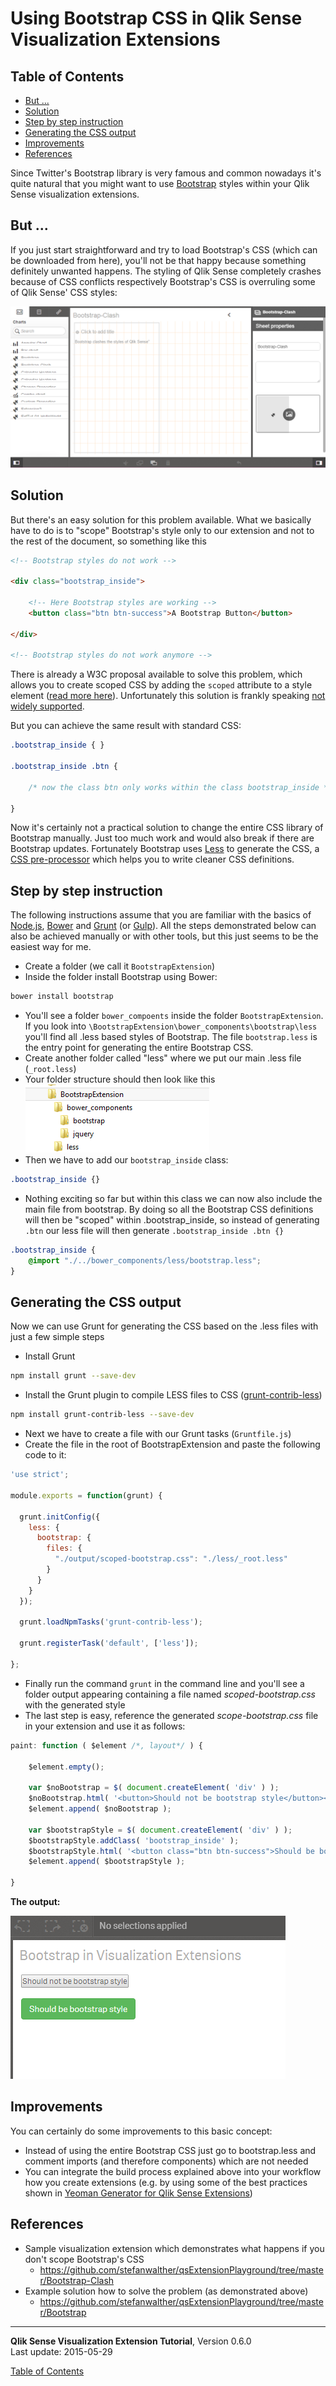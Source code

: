# Using Bootstrap CSS in Qlik Sense Visualization Extensions



## Table of Contents

<!-- toc -->

- [But ...](#but-)
- [Solution](#solution)
- [Step by step instruction](#step-by-step-instruction)
- [Generating the CSS output](#generating-the-css-output)
- [Improvements](#improvements)
- [References](#references)

<!-- tocstop -->

Since Twitter's Bootstrap library is very famous and common nowadays it's quite natural that you might want to use [Bootstrap](http://getbootstrap.com/) styles within your Qlik Sense visualization extensions.

## But ...
If you just start straightforward and try to load Bootstrap's CSS (which can be downloaded from here), you'll not be that happy because something definitely unwanted happens. The styling of Qlik Sense completely crashes because of CSS conflicts respectively Bootstrap's CSS is overruling some of Qlik Sense' CSS styles:

![](images/5000/5000_Boostrap_Clash.png)  

## Solution
But there's an easy solution for this problem available. What we basically have to do is to "scope" Bootstrap's style only to our extension and not to the rest of the document, so something like this

```html
<!-- Bootstrap styles do not work -->

<div class="bootstrap_inside">

	<!-- Here Bootstrap styles are working -->
	<button class="btn btn-success">A Bootstrap Button</button>	

</div>

<!-- Bootstrap styles do not work anymore -->
```

There is already a W3C proposal available to solve this problem, which allows you to create scoped CSS by adding the `scoped` attribute to a style element ([read more here](http://html5doctor.com/the-scoped-attribute/)). Unfortunately this solution is frankly speaking [not widely supported](http://caniuse.com/#search=scoped).

But you can achieve the same result with standard CSS:

```css
.bootstrap_inside { }

.bootstrap_inside .btn {

	/* now the class btn only works within the class bootstrap_inside */

}
```

Now it's certainly not a practical solution to change the entire CSS library of Bootstrap manually. Just too much work and would also break if there are Bootstrap updates. Fortunately Bootstrap uses [Less](http://lesscss.org/) to generate the CSS, a [CSS pre-processor](http://www.vanseodesign.com/css/css-preprocessors/) which helps you to write cleaner CSS definitions.

## Step by step instruction

The following instructions assume that you are familiar with the basics of [Node.js](https://nodejs.org/), [Bower](http://bower.io/) and [Grunt](http://gruntjs.com/) (or [Gulp](http://gulpjs.com/)). All the steps demonstrated below can also be achieved manually or with other tools, but this just seems to be the easiest way for me.


* Create a folder (we call it `BootstrapExtension`)
* Inside the folder install Bootstrap using Bower:
```bash
bower install bootstrap
```
* You'll see a folder `bower_compoents` inside the folder `BootstrapExtension`. If you look into `\BootstrapExtension\bower_components\bootstrap\less` you'll find all .less based styles of Bootstrap. The file `bootstrap.less` is the entry point for generating the entire Bootstrap CSS.
* Create another folder called "less" where we put our main .less file (`_root.less`)
* Your folder structure should then look like this  
![](images/5000/5000_FolderStructure.png)  
* Then we have to add our `bootstrap_inside` class:
```css
.bootstrap_inside {}
```
* Nothing exciting so far but within this class we can now also include the main file from bootstrap. By doing so all the Bootstrap CSS definitions will then be "scoped" within .bootstrap_inside, so instead of generating `.btn` our less file will then generate `.bootstrap_inside .btn {}`
```css
.bootstrap_inside {
	@import "./../bower_components/less/bootstrap.less";
}
```

## Generating the CSS output
Now we can use Grunt for generating the CSS based on the .less files with just a few simple steps

* Install Grunt

```bash
npm install grunt --save-dev
```

* Install the Grunt plugin to compile LESS files to CSS ([grunt-contrib-less](https://github.com/gruntjs/grunt-contrib-less))
```bash
npm install grunt-contrib-less --save-dev
```
* Next we have to create a file with our Grunt tasks (`Gruntfile.js`)
* Create the file in the root of BootstrapExtension and paste the following code to it:

```javascript
'use strict';

module.exports = function(grunt) {

  grunt.initConfig({
    less: {
	  bootstrap: {
	  	files: {
		  "./output/scoped-bootstrap.css": "./less/_root.less"
	  	}	
	  }
	}
  });

  grunt.loadNpmTasks('grunt-contrib-less');

  grunt.registerTask('default', ['less']);

};
```

* Finally run the command `grunt` in the command line and you'll see a folder output appearing containing a file named *scoped-bootstrap.css* with the generated style
* The last step is easy, reference the generated *scope-bootstrap.css* file in your extension and use it as follows:

```javascript
paint: function ( $element /*, layout*/ ) {

	$element.empty();

	var $noBootstrap = $( document.createElement( 'div' ) );
	$noBootstrap.html( '<button>Should not be bootstrap style</button><br/><br/>' );
	$element.append( $noBootstrap );

	var $bootstrapStyle = $( document.createElement( 'div' ) );
	$bootstrapStyle.addClass( 'bootstrap_inside' );
	$bootstrapStyle.html( '<button class="btn btn-success">Should be bootstrap style</button><br/>' );
	$element.append( $bootstrapStyle );

}
```


**The output:**

![](images/5000/5000_Bootstrap_styled_button.png)  

## Improvements
You can certainly do some improvements to this basic concept:

* Instead of using the entire Bootstrap CSS just go to bootstrap.less and comment imports (and therefore components) which are not needed
* You can integrate the build process explained above into your workflow how you create extensions (e.g. by using some of the best practices shown in [Yeoman Generator for Qlik Sense Extensions](https://github.com/stefanwalther/generator-qsExtension))


## References

* Sample visualization extension which demonstrates what happens if you don't scope Bootstrap's CSS
	* https://github.com/stefanwalther/qsExtensionPlayground/tree/master/Bootstrap-Clash
* Example solution how to solve the problem (as demonstrated above)
	* https://github.com/stefanwalther/qsExtensionPlayground/tree/master/Bootstrap


---
**Qlik Sense Visualization Extension Tutorial**, Version 0.6.0<br/>
Last update: 2015-05-29<br/>

[Table of Contents](https://github.com/stefanwalther/qliksense-extension-tutorial/blob/master/tutorial/readme.md)